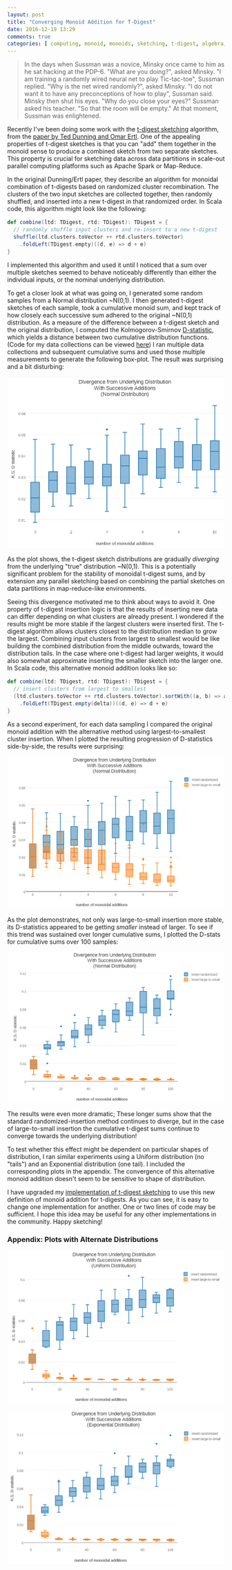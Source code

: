 ```yaml
---
layout: post
title: "Converging Monoid Addition for T-Digest"
date: 2016-12-19 13:29
comments: true
categories: [ computing, monoid, monoids, sketching, t-digest, algebra, data science ]
---
```


> In the days when Sussman was a novice,
> Minsky once came to him as he sat hacking at the PDP-6.
> "What are you doing?", asked Minsky.
> "I am training a randomly wired neural net to play Tic-tac-toe", Sussman replied.
> "Why is the net wired randomly?", asked Minsky.
> "I do not want it to have any preconceptions of how to play", Sussman said.
> Minsky then shut his eyes.
> "Why do you close your eyes?" Sussman asked his teacher.
> "So that the room will be empty."
> At that moment, Sussman was enlightened.

Recently I've been doing some work with the [t-digest sketching](https://github.com/isarn/isarn-sketches) algorithm, from the
[paper by Ted Dunning and Omar Ertl](https://github.com/tdunning/t-digest/blob/master/docs/t-digest-paper/histo.pdf).
One of the appealing properties of t-digest sketches is that you can "add" them together in the monoid sense to produce a combined sketch from two separate sketches.
This property is crucial for sketching data across data partitions in scale-out parallel computing platforms such as Apache Spark or Map-Reduce.

In the original Dunning/Ertl paper, they describe an algorithm for monoidal combination of t-digests based on randomized cluster recombination.  The clusters of the two input sketches are collected together, then randomly shuffled, and inserted into a new t-digest in that randomized order.  In Scala code, this algorithm might look like the following:

```scala
def combine(ltd: TDigest, rtd: TDigest): TDigest = {
  // randomly shuffle input clusters and re-insert to a new t-digest
  shuffle(ltd.clusters.toVector ++ rtd.clusters.toVector)
    .foldLeft(TDigest.empty)((d, e) => d + e)
}
```

I implemented this algorithm and used it until I noticed that a sum over multiple sketches seemed to behave noticeably differently than either the individual inputs, or the nominal underlying distribution.

To get a closer look at what was going on, I generated some random samples from a Normal distribution ~N(0,1).
I then generated t-digest sketches of each sample, took a cumulative monoid sum, and kept track of how closely each successive sum adhered to the original ~N(0,1) distribution.
As a measure of the difference between a t-digest sketch and the original distribution, I computed the Kolmogorov-Smirnov [D-statistic](https://en.wikipedia.org/wiki/Kolmogorov%E2%80%93Smirnov_test#Kolmogorov.E2.80.93Smirnov_statistic), which yields a distance between two cumulative distribution functions.
(Code for my data collections can be viewed [here](https://github.com/erikerlandson/isarn-sketches-algebird-api/blob/blog/t_digest_sum/src/main/scala/org/isarnproject/sketchesAlgebirdAPI/AlgebirdFactory.scala#L65))
I ran multiple data collections and subsequent cumulative sums and used those multiple measurements to generate the following box-plot.
The result was surprising and a bit disturbing:

![plot1](/assets/images/tdsum/plot1.png)

As the plot shows, the t-digest sketch distributions are gradually _diverging_ from the underlying "true" distribution ~N(0,1).
This is a potentially significant problem for the stability of monoidal t-digest sums, and by extension any parallel sketching based on combining the partial sketches on data partitions in map-reduce-like environments.

Seeing this divergence motivated me to think about ways to avoid it.
One property of t-digest insertion logic is that the results of inserting new data can differ depending on what clusters are already present.
I wondered if the results might be more stable if the largest clusters were inserted first.
The t-digest algorithm allows clusters closest to the distribution median to grow the largest.
Combining input clusters from largest to smallest would be like building the combined distribution from the middle outwards, toward the distribution tails.
In the case where one t-digest had larger weights, it would also somewhat approximate inserting the smaller sketch into the larger one.
In Scala code, this alternative monoid addition looks like so:

```scala
def combine(ltd: TDigest, rtd: TDigest): TDigest = {
  // insert clusters from largest to smallest
  (ltd.clusters.toVector ++ rtd.clusters.toVector).sortWith((a, b) => a._2 > b._2)
    .foldLeft(TDigest.empty(delta))((d, e) => d + e)
}
```

As a second experiment, for each data sampling I compared the original monoid addition with the alternative method using largest-to-smallest cluster insertion.
When I plotted the resulting progression of D-statistics side-by-side, the results were surprising:

![plot2a](/assets/images/tdsum/plot2a.png)

As the plot demonstrates, not only was large-to-small insertion more stable, its D-statistics appeared to be getting _smaller_ instead of larger.
To see if this trend was sustained over longer cumulative sums, I plotted the D-stats for cumulative sums over 100 samples:

![plot2](/assets/images/tdsum/plot2.png)

The results were even more dramatic;
These longer sums show that the standard randomized-insertion method continues to diverge,
but in the case of large-to-small insertion the cumulative t-digest sums continue to converge
towards the underlying distribution!

To test whether this effect might be dependent on particular shapes of distribution, I ran similar experiments using a Uniform distribution (no "tails") and an Exponential distribution (one tail).
I included the corresponding plots in the appendix.
The convergence of this alternative monoid addition doesn't seem to be sensitive to shape of distribution.

I have upgraded my [implementation of t-digest sketching](https://github.com/isarn/isarn-sketches#t-digest) to use this new definition of monoid addition for t-digests.
As you can see, it is easy to change one implementation for another.
One or two lines of code may be sufficient.
I hope this idea may be useful for any other implementations in the community.
Happy sketching!

### Appendix: Plots with Alternate Distributions

![plot3](/assets/images/tdsum/plot3.png)

![plot4](/assets/images/tdsum/plot4.png)
